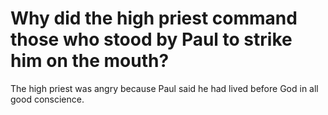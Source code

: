 # Why did the high priest command those who stood by Paul to strike him on the mouth?

The high priest was angry because Paul said he had lived before God in all good conscience.
